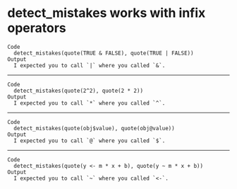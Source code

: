 # detect_mistakes works with infix operators

    Code
      detect_mistakes(quote(TRUE & FALSE), quote(TRUE | FALSE))
    Output
      I expected you to call `|` where you called `&`.

---

    Code
      detect_mistakes(quote(2^2), quote(2 * 2))
    Output
      I expected you to call `*` where you called `^`.

---

    Code
      detect_mistakes(quote(obj$value), quote(obj@value))
    Output
      I expected you to call `@` where you called `$`.

---

    Code
      detect_mistakes(quote(y <- m * x + b), quote(y ~ m * x + b))
    Output
      I expected you to call `~` where you called `<-`.

